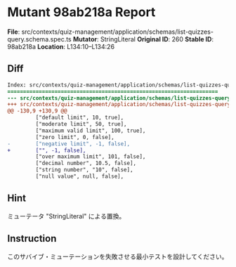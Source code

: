 # Mutant 98ab218a Report

**File**: src/contexts/quiz-management/application/schemas/list-quizzes-query.schema.spec.ts
**Mutator**: StringLiteral
**Original ID**: 260
**Stable ID**: 98ab218a
**Location**: L134:10–L134:26

## Diff

```diff
Index: src/contexts/quiz-management/application/schemas/list-quizzes-query.schema.spec.ts
===================================================================
--- src/contexts/quiz-management/application/schemas/list-quizzes-query.schema.spec.ts	original
+++ src/contexts/quiz-management/application/schemas/list-quizzes-query.schema.spec.ts	mutated #260
@@ -130,9 +130,9 @@
         ["default limit", 10, true],
         ["moderate limit", 50, true],
         ["maximum valid limit", 100, true],
         ["zero limit", 0, false],
-        ["negative limit", -1, false],
+        ["", -1, false],
         ["over maximum limit", 101, false],
         ["decimal number", 10.5, false],
         ["string number", "10", false],
         ["null value", null, false],
```

## Hint

ミューテータ "StringLiteral" による置換。

## Instruction

このサバイブ・ミューテーションを失敗させる最小テストを設計してください。
